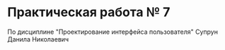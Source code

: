 # Практическая работа № 7
По дисциплине "Проектирование интерфейса пользователя"
Супрун Данила Николаевич
